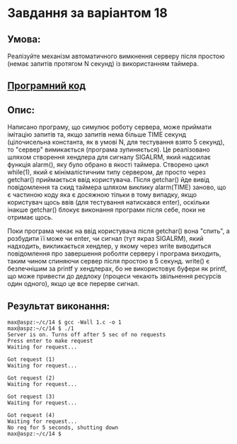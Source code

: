 # Завдання за варіантом 18

## Умова:

Реалізуйте механізм автоматичного вимкнення серверу після простою (немає запитів протягом N секунд) із використанням таймера.

## [Програмний код](1.c)

## Опис:

Написано програму, що симулює роботу сервера, може приймати імітацію запитів та, якщо запитів нема більше TIME секунд
(цілочисельна константа, як в умові N, для тестування взято 5 секунд), то "сервер" вимикається (програма зупиняється).
Це реалізовано шляхом створення хендлера для сигналу SIGALRM, який надсилає функція alarm(), яку було обрано в якості
таймера. Створено цикл while(1), який є мінімалістичним типу сервером, де просто через getchar() приймається ввід
користувача. Після getchar() йде вивід повідомлення та скид таймера шляхом виклику alarm(TIME) заново, що є частиною
коду яка є досяжною тільки в тому випадку, якщо користувач щось ввів (для тестування натискався enter), оскільки інакше
getchar() блокує виконання програми після себе, поки не отримає щось.

Поки програма чекає на ввід користувача після getchar() вона "спить", а розбудити її може чи enter, чи сигнал (тут
якраз SIGALRM), який надходить, викликається хендлер, у якому через write виводиться повідомлення про завершення
роболти серверу і програма виходить, таким чином спиняючи сервер після простою в 5 секунд. write() є безпечнішим 
за printf у хендлерах, бо не використовує буфери як printf, що може привести до дедлоку (процеси чекають звільнення 
ресурсів один одного), якщо це все перерве сигнал.

## Результат виконання:

```
max@aspz:~/c/14 $ gcc -Wall 1.c -o 1
max@aspz:~/c/14 $ ./1
Server is on. Turns off after 5 sec of no requests
Press enter to make request
Waiting for request...

Got request (1)
Waiting for request...

Got request (2)
Waiting for request...

Got request (3)
Waiting for request...

Got request (4)
Waiting for request...
No req for 5 seconds, shutting down
max@aspz:~/c/14 $
```
